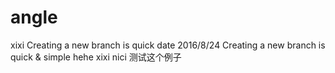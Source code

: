 # angle
xixi
Creating a new branch is quick
date 2016/8/24
Creating a new branch is quick & simple
hehe
xixi
nici
测试这个例子
